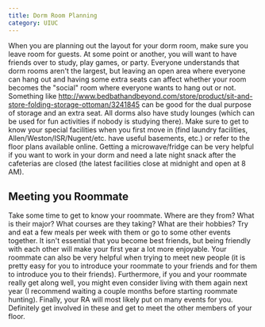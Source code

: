 ```yaml
--- 
title: Dorm Room Planning
category: UIUC
---
```


When you are planning out the layout for your dorm room, 
make sure you leave room for guests. At some point or another, 
you will want to have friends over to study, play games, or party. 
Everyone understands that dorm rooms aren't the largest, but 
leaving an open area where everyone can hang out and having 
some extra seats can affect whether your room becomes the "social" 
room where everyone wants to hang out or not. Something like http://www.bedbathandbeyond.com/store/product/sit-and-store-folding-storage-ottoman/3241845 can be good for the dual purpose of storage and an extra seat. All dorms 
also have study lounges (which can be used for fun activities if nobody 
is studying there). Make sure to get to know your special facilities 
when you first move in (find laundry facilities, Allen/Weston/ISR/Nugent/etc.
have useful basements, etc.) or refer to the floor plans available online. 
Getting a microwave/fridge can be very helpful if you want to work in your
dorm and need a late night snack after the cafeterias are closed (the 
latest facilities close at midnight and open at 8 AM).

## Meeting you Roommate

Take some time to get to know your roommate. Where are they from? What is their major? What courses are they taking? What are their hobbies? Try and eat a few meals per week with them or go to some other events together. It isn't essential that you become best friends, but being friendly with each other will make your first year a lot more enjoyable. Your roommate can also be very helpful when trying to meet new people (it is pretty easy for you to introduce your roommate to your friends and for them to introduce you to their friends). Furthermore, if you and your roommate really get along well, you might even consider living with them again next year (I recommend waiting a couple months before starting roommate hunting). Finally, your RA will most likely put on many events for you. Definitely get involved in these and get to meet the other members of your floor. 
